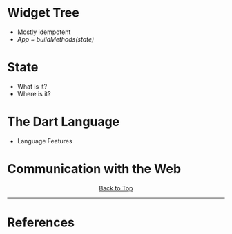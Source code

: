 # Widget Tree
- Mostly idempotent 
- _App = buildMethods(state)_
# State
- What is it?
- Where is it?
# The Dart Language
- Language Features
# Communication with the Web

<p align="center"><a href="#">Back to Top</a></center></p>

---
# References 